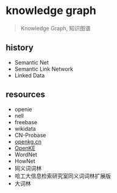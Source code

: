 # knowledge graph

> Knowledge Graph, 知识图谱

## history

* Semantic Net
* Semantic Link Network
* Linked Data

## resources

* openie
* nell
* freebase
* wikidata
* CN-Probase
* [openkg.cn](http://openkg.cn/)
* [OpenKE](http://openke.thunlp.org/)
* WordNet
* HowNet
* 同义词词林
* 哈工大信息检索研究室同义词词林扩展版
* 大词林
